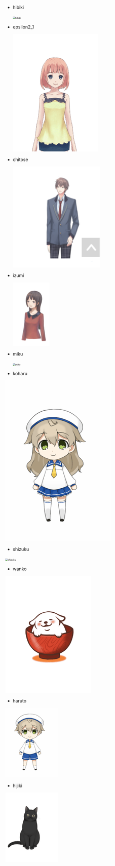 - hibiki

  <img src="../.vuepress/public/hibiki-1589372764191.gif" alt="hibiki" style="zoom:50%;" />

- epsilon2_1

  <img src="../.vuepress/public/Epsilon2.1.gif" alt="Epsilon2.1" style="zoom:50%;" />

- chitose

  <img src="../.vuepress/public/chitose.png" alt="img" style="zoom:150%;" />

- izumi

  

  <img src="../.vuepress/public/izumi.png" alt="img" style="zoom:101%;" />

- miku

  <img src="../.vuepress/public/miku.gif" alt="miku" style="zoom:50%;" />

- koharu

![koharu](../.vuepress/public/koharu.gif)

- shizuku

<img src="../.vuepress/public/shizuku.gif" alt="shizuku" style="zoom:50%;" />

- wanko

<img src="../.vuepress/public/wanko.gif" alt="wanko" style="zoom:50%;" />

- haruto

<img src="../.vuepress/public/haruto.gif" alt="haruto" style="zoom:50%;" />

- hijiki

<img src="../.vuepress/public/hijiki.gif" alt="hijiki" style="zoom:50%;" />
